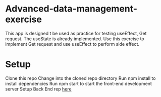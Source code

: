 # Advanced-data-management-exercise

This app is designed t be used as practice for testing useEffect, Get request. The useState is already implemented. Use this exercise to implement Get request and use useEffect to perform side effect. 

# Setup
Clone this repo
Change into the cloned repo directory
Run npm install to install dependencies
Run npm start to start the front-end development server
Setup Back End rep [here](https://github.com/turingschool-examples/ideabox-api)
